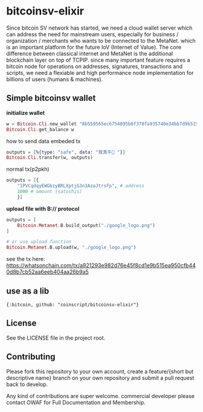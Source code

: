 # bitcoinsv-elixir

Since bitcoin SV network has started, we need a cloud wallet server which can address the need for mainstream users, especially for business / organization / merchants who wants to be connected to the MetaNet. which is an important platform for the future
IoV (Internet of Value). The core difference between classical internet and MetaNet is the additional blockchain layer on top of TCPIP. since many important feature requires a bitcoin node for operations on addresses, signatures, transactions and scripts,
we need a flexiable and high performance node implementation for billions of users (humans & machines).

## Simple bitcoinsv wallet

**initialize wallet**
```ex
w = Bitcoin.Cli.new_wallet "8b559565ec6754895b6f378fa935740e34bb7d9b515ade65c6dc06081e3b63c7" # private key only for testing
Bitcoin.Cli.get_balance w
```

how to send data embeded tx
```ex
outputs = [%{type: "safe", data: "我真牛🍺 "}]
Bitcoin.Cli.transfer(w, outputs)
```

normal tx(p2pkh)
```ex
outputs = [{
    "1PVCqdqyEWGbzyBRLXptjG3n3AzaJtrsFp", # address
    1000 # amount (satoshis)
    }]
```

**upload file with B:// protocol**
```ex
outputs = [
    Bitcoin.Metanet.B.build_output("./google_logo.png")
]

# or use upload function
Bitcoin.Metanet.B.upload(w, "./google_logo.png")
```
see the tx here: https://whatsonchain.com/tx/a921293e982d76e45f8cd1e9b515ea950cfb440d8b7cb52aa6eeb404aa26b9a5

## use as a lib

```
{:bitcoin, github: "coinscript/bitcoinsv-elixir"}
```

## License

See the LICENSE file in the project root.

## Contributing

Please fork this repository to your own account, create a feature/{short but descriptive name} branch on your own repository and submit a pull request back to develop.

Any kind of contributions are super welcome. commercial developer please contact OWAF for Full Documentation and Membership.


